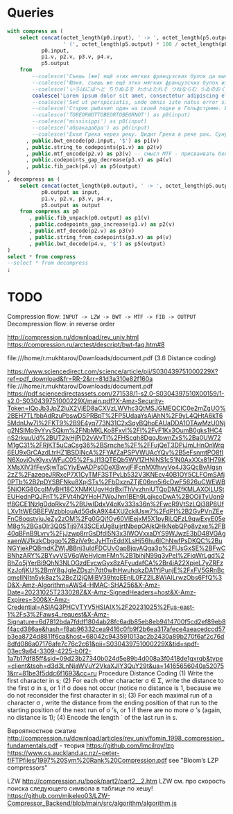 # Queries

```sql
with compress as (
    select concat(octet_length(p0.input), ' -> ', octet_length(p5.output), ' bytes',
                  ' (', octet_length(p5.output) * 100 / octet_length(p0.input), '%)') as stat,
           p0.input,
           p1.v, p2.v, p3.v, p4.v,
           p5.output
    from
        --coalesce('Съешь [же] ещё этих мягких французских булок да выпей чаю.') as p0(input) --https://ru.wikipedia.org/wiki/Панграмма
        --coalesce('Юлия, съешь же ещё этих мягких французских булок из Йошкар-Олы, да выпей алтайского чаю.') as p0(input)
        --coalesce('いろはにほへと ちりぬるを わかよたれそ つねならむ うゐのおくやま けふこえて あさきゆめみし ゑひもせす') as p0(input) --https://ru.wikipedia.org/wiki/Панграмма
        coalesce('Lorem ipsum dolor sit amet, consectetur adipiscing elit, sed do eiusmod tempor incididunt ut labore et dolore magna aliqua. Ut enim ad minim veniam, quis nostrud exercitation ullamco laboris nisi ut aliquip ex ea commodo consequat. Duis aute irure dolor in reprehenderit in voluptate velit esse cillum dolore eu fugiat nulla pariatur. Excepteur sint occaecat cupidatat non proident, sunt in culpa qui officia deserunt mollit anim id est laborum.') as p0(input)
        --coalesce('Sed ut perspiciatis, unde omnis iste natus error sit voluptatem accusantium doloremque laudantium, totam rem aperiam eaque ipsa, quae ab illo inventore veritatis et quasi architecto beatae vitae dicta sunt, explicabo. Nemo enim ipsam voluptatem, quia voluptas sit, aspernatur aut odit aut fugit, sed quia consequuntur magni dolores eos, qui ratione voluptatem sequi nesciunt, neque porro quisquam est, qui dolorem ipsum, quia dolor sit, amet, consectetur, adipisci velit, sed quia non numquam eius modi tempora incidunt, ut labore et dolore magnam aliquam quaerat voluptatem. Ut enim ad minima veniam, quis nostrum exercitationem ullam corporis suscipit laboriosam, nisi ut aliquid ex ea commodi consequatur? Quis autem vel eum iure reprehenderit, qui in ea voluptate velit esse, quam nihil molestiae consequatur, vel illum, qui dolorem eum fugiat, quo voluptas nulla pariatur? At vero eos et accusamus et iusto odio dignissimos ducimus, qui blanditiis praesentium voluptatum deleniti atque corrupti, quos dolores et quas molestias excepturi sint, obcaecati cupiditate non provident, similique sunt in culpa, qui officia deserunt mollitia animi, id est laborum et dolorum fuga. Et harum quidem rerum facilis est et expedita distinctio. Nam libero tempore, cum soluta nobis est eligendi optio, cumque nihil impedit, quo minus id, quod maxime placeat, facere possimus, omnis voluptas assumenda est, omnis dolor repellendus. Temporibus autem quibusdam et aut officiis debitis aut rerum necessitatibus saepe eveniet, ut et voluptates repudiandae sint et molestiae non recusandae. Itaque earum rerum hic tenetur a sapiente delectus, ut aut reiciendis voluptatibus maiores alias consequatur aut perferendis doloribus asperiores repellat.') as p0(input)
        --coalesce('Старик рыбачил один на своей лодке в Гольфстриме. Вот уже восемьдесят четыре дня он ходил в море и не поймал ни одной рыбы. Первые сорок дней с ним был мальчик. Но день за днем не приносил улова, и родители сказали мальчику, что старик теперь уже явно salao, то есть «самый что ни на есть невезучий», и велели ходить в море на другой лодке, которая действительно привезла три хорошие рыбы в первую же неделю. Мальчику тяжело было смотреть, как старик каждый день возвращается ни с чем, и он выходил на берег, чтобы помочь ему отнести домой снасти или багор, гарпун и обернутый вокруг мачты парус. Парус был весь в заплатах из мешковины и, свернутый, напоминал знамя наголову разбитого полка. Старик был худ и изможден, затылок его прорезали глубокие морщины, а щеки были покрыты коричневыми пятнами неопасного кожного рака, который вызывают солнечные лучи, отраженные гладью тропического моря. Пятна спускались по щекам до самой шеи, на руках виднелись глубокие шрамы, прорезанные бечевой, когда он вытаскивал крупную рыбу. Однако свежих шрамов не было. Они были стары, как трещины в давно уже безводной пустыне. Все у него было старое, кроме глаз, а глаза были цветом похожи на море, веселые глаза человека, который не сдается.') as p0(input)
        --coalesce('TOBEORNOTTOBEORTOBEORNOT') as p0(input)
        --coalesce('missisippi') as p0(input)
        --coalesce('абракадабра') as p0(input)
        --coalesce('Ехал Грека через реку. Видит Грека в реке рак. Сунул Грека руку в реку. Рак за руку Греку цап!') as p0(input)
      , public.bwt_encode(p0.input, '$') as p1(v)
      , public.string_to_codepoints(p1.v) as p2(v)
      , public.mtf_encode(p2.v) as p3(v) -- смысл MTF - присваивать более короткие коды более частым символам
      , public.codepoints_gap_decrease(p3.v) as p4(v)
      , public.fib_pack(p4.v) as p5(output)
)
, decompress as (
    select concat(octet_length(p0.output), ' -> ', octet_length(p5.output), ' bytes') as stat,
           p0.output as input,
           p1.v, p2.v, p3.v, p4.v,
           p5.output as output
    from compress as p0
       , public.fib_unpack(p0.output) as p1(v)
       , public.codepoints_gap_increase(p1.v) as p2(v)
       , public.mtf_decode(p2.v) as p3(v)
       , public.string_from_codepoints(p3.v) as p4(v)
       , public.bwt_decode(p4.v, '$') as p5(output)
)
select * from compress
--select * from decompress
;

```

# TODO

Compression flow: `INPUT -> LZW -> BWT -> MTF -> FIB -> OUTPUT`
Decompression flow: in reverse order

http://compression.ru/download/rev_univ.html
https://compression.ru/arctest/descript/bwt-faq.htm#8

file:///home/r.mukhtarov/Downloads/document.pdf (3.6 Distance coding)

https://www.sciencedirect.com/science/article/pii/S030439751000229X?ref=pdf_download&fr=RR-2&rr=81d3a310e82f160a
file:///home/r.mukhtarov/Downloads/document.pdf
https://pdf.sciencedirectassets.com/271538/1-s2.0-S0304397510X00159/1-s2.0-S030439751000229X/main.pdf?X-Amz-Security-Token=IQoJb3JpZ2luX2VjED8aCXVzLWVhc3QtMSJGMEQCIC0e2mZgUO%2BEH7TLfbbAdRzuPbswDSPRBpT%2FP5UdaaYsAiAhN%2F9yL4QHtA6kT65MdnUw7I%2FKT9%2B9E4yq773N31C2xSqyBQhoEAUaDDA1OTAwMzU0Njg2NSIMp9vYvySQkm%2FNbMKLKo8FxvI%2FI%2FvF1Kx3OumB0gks1HC4nS2rkuuUd%2BUT2jvHjPjD2vWvTI%2FHScqh8DgqJbwnZxS%2Ba0UW72M1gC31%2FRjKT5uCaCsg36%2BSrnche%2F%2FFujQeT3DPiJmLHnOnWrq6EU9xGrCAzdLtrHZ1BSDINcA%2FYAfZaPSPVWUAcYQv%2B5eFsnmtPO8fIN6XovjOvKIyxvWFuC05%2FsJI13QTEQb5WV1ZHNiNS1c51N0AxXXx81H79KXMsXIV3fFevSjwTaCYiyEwADPs0DeXBwvjFIFcnMXfhvyVo4J3GQcBvAIgsn2zZ%2FazeqeJRRxcP7X1CyTMF3STPvLb532V3KNEcv40B1OY5CLFOmSAfj0PTb%2B2pDYSBFNku8XpjSTs%2FbDxznZTjE06nn5i6cDwF5626uCWEWB5NiOKG80cgIMyBH18CXNMKUgvHdrBxIThVvzhniUTQpDMZfKMLAXOiLUStEUHednPQJFnT%2FVt4hQYHoH7WoJhm1BEh9LgjkcoDwA%2BOOjiTyUqn9tf8GCE1NzlgDdoRkvZ%2BUwIDdxV4oKv333s36n%2FwcR9VtSzLQj38P8UfLXv1tWEGBEFWzbblouAd5GdkA9X44XU2ckIUsw7%2FdPI%2B2GvPVnZEeFnC8oqstvjuJeZy2zOM%2Fg0GQjfOy60VIEejxM5X1pyRjLQFzL9qwExyE05eM8g%2BGsOIr3Q0STij9743SCExUg8ujjrtNbepOAjkQHkNebQPo8vzxe%2FB40qBFnB9Lvrv%2FjJzwp8rrGsDfdl5N3x3IWOVxxaDYS9WJwzE3bD48VGAgxaenWJ1kzkCbggo%2BziVe9cJyHTnEddXLsHj56hu6lChNwfPsDKQC%2BuNGYjekPQBmdKZWjJBBnj3uIdFDCUvOapBjqyAQga3p%2FlJsGxSE%2BFwCBNhzARY%2BYvyVSV6qWeHylcmFMn%2B1bihjN99q3vPel%2FiqWrLgd%2BhZo5jYerBi9QhN3NLOGzdEvcwGyx8zAFyudafCA%2Br4iA22XpjeL7yZRFzKzJofjKU%2BmY8qJgleZDszh7dt0wIhHwuhqkzDA1YjPunjE%2FxFV5GRnBcqmelINItn5yk8az%2BcZi2jQMiBV39htgEEnlL0FZ2lL8WiAILrwzObs6FfQ%3D&X-Amz-Algorithm=AWS4-HMAC-SHA256&X-Amz-Date=20231025T233028Z&X-Amz-SignedHeaders=host&X-Amz-Expires=300&X-Amz-Credential=ASIAQ3PHCVTYV5HSIAIX%2F20231025%2Fus-east-1%2Fs3%2Faws4_request&X-Amz-Signature=6d7812bda7fddf1804ab28fc6adb85eb8eb9414700f5cd2ef89eb8f4acd386ae&hash=f8ab96332cea9416c0fb9f2b6ea317afece4aeacedccd57b3ea8724d8811f6ca&host=68042c943591013ac2b2430a89b270f6af2c76d8dfd086a07176afe7c76c2c61&pii=S030439751000229X&tid=spdf-03ec9a64-3309-4225-b0f2-1a7b17df85ff&sid=09d23b27340b024d5e89b4d008a3f0418de1gxrqb&type=client&tsoh=d3d3LnNjaWVuY2VkaXJlY3QuY29t&ua=14165656040a520751&rr=81be3f5ddc6f1693&cc=ru
Procedure Distance Coding
(1) Write the first character in s;
(2) For each other character σ ∈ Σ, write the distance to the first σ in s, or 1 if σ does not occur (notice no distance is 1, because we do
not reconsider the first character in s);
(3) For each maximal run of a character σ , write the distance from the ending position of that run to the starting position of the next run
of σ ’s, or 1 if there are no more σ ’s (again, no distance is 1);
(4) Encode the length ` of the last run in s.

Вероятностное сжатие
http://compression.ru/download/articles/rev_univ/fomin_1998_compression_fundamentals.pdf - теория
https://github.com/lmcilroy/lzp
https://www.cs.auckland.ac.nz/~peter-f/FTPfiles/1997%20Sym%20Rank%20Compression.pdf see "Bloom’s LZP compressors"

LZW
http://compression.ru/book/part2/part2__2.htm LZW см. про скорость поиска следующего символа в таблице по хешу!  
https://github.com/mikeleo03/LZW-Compressor_Backend/blob/main/src/algorithm/algorithm.js
